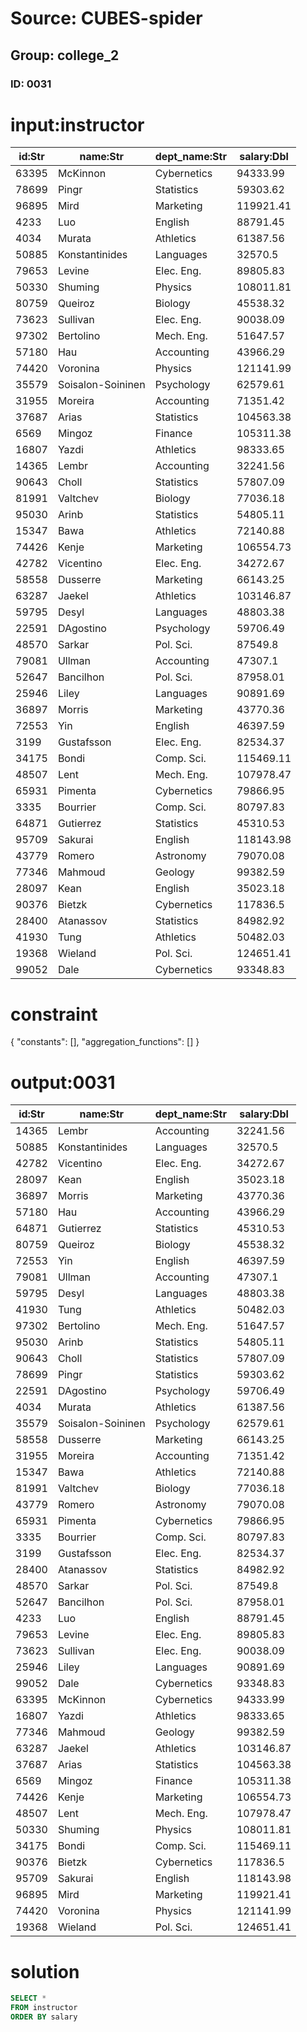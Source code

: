 # Source: CUBES-spider
## Group: college_2
### ID: 0031

# input:instructor

| id:Str | name:Str | dept_name:Str | salary:Dbl |
|---|---|---|---|
| 63395 | McKinnon | Cybernetics | 94333.99 |
| 78699 | Pingr | Statistics | 59303.62 |
| 96895 | Mird | Marketing | 119921.41 |
| 4233 | Luo | English | 88791.45 |
| 4034 | Murata | Athletics | 61387.56 |
| 50885 | Konstantinides | Languages | 32570.5 |
| 79653 | Levine | Elec. Eng. | 89805.83 |
| 50330 | Shuming | Physics | 108011.81 |
| 80759 | Queiroz | Biology | 45538.32 |
| 73623 | Sullivan | Elec. Eng. | 90038.09 |
| 97302 | Bertolino | Mech. Eng. | 51647.57 |
| 57180 | Hau | Accounting | 43966.29 |
| 74420 | Voronina | Physics | 121141.99 |
| 35579 | Soisalon-Soininen | Psychology | 62579.61 |
| 31955 | Moreira | Accounting | 71351.42 |
| 37687 | Arias | Statistics | 104563.38 |
| 6569 | Mingoz | Finance | 105311.38 |
| 16807 | Yazdi | Athletics | 98333.65 |
| 14365 | Lembr | Accounting | 32241.56 |
| 90643 | Choll | Statistics | 57807.09 |
| 81991 | Valtchev | Biology | 77036.18 |
| 95030 | Arinb | Statistics | 54805.11 |
| 15347 | Bawa | Athletics | 72140.88 |
| 74426 | Kenje | Marketing | 106554.73 |
| 42782 | Vicentino | Elec. Eng. | 34272.67 |
| 58558 | Dusserre | Marketing | 66143.25 |
| 63287 | Jaekel | Athletics | 103146.87 |
| 59795 | Desyl | Languages | 48803.38 |
| 22591 | DAgostino | Psychology | 59706.49 |
| 48570 | Sarkar | Pol. Sci. | 87549.8 |
| 79081 | Ullman  | Accounting | 47307.1 |
| 52647 | Bancilhon | Pol. Sci. | 87958.01 |
| 25946 | Liley | Languages | 90891.69 |
| 36897 | Morris | Marketing | 43770.36 |
| 72553 | Yin | English | 46397.59 |
| 3199 | Gustafsson | Elec. Eng. | 82534.37 |
| 34175 | Bondi | Comp. Sci. | 115469.11 |
| 48507 | Lent | Mech. Eng. | 107978.47 |
| 65931 | Pimenta | Cybernetics | 79866.95 |
| 3335 | Bourrier | Comp. Sci. | 80797.83 |
| 64871 | Gutierrez | Statistics | 45310.53 |
| 95709 | Sakurai | English | 118143.98 |
| 43779 | Romero | Astronomy | 79070.08 |
| 77346 | Mahmoud | Geology | 99382.59 |
| 28097 | Kean | English | 35023.18 |
| 90376 | Bietzk | Cybernetics | 117836.5 |
| 28400 | Atanassov | Statistics | 84982.92 |
| 41930 | Tung | Athletics | 50482.03 |
| 19368 | Wieland | Pol. Sci. | 124651.41 |
| 99052 | Dale | Cybernetics | 93348.83 |

# constraint

{
  "constants": [],
  "aggregation_functions": []
}

# output:0031

| id:Str | name:Str | dept_name:Str | salary:Dbl |
|---|---|---|---|
| 14365 | Lembr | Accounting | 32241.56 |
| 50885 | Konstantinides | Languages | 32570.5 |
| 42782 | Vicentino | Elec. Eng. | 34272.67 |
| 28097 | Kean | English | 35023.18 |
| 36897 | Morris | Marketing | 43770.36 |
| 57180 | Hau | Accounting | 43966.29 |
| 64871 | Gutierrez | Statistics | 45310.53 |
| 80759 | Queiroz | Biology | 45538.32 |
| 72553 | Yin | English | 46397.59 |
| 79081 | Ullman  | Accounting | 47307.1 |
| 59795 | Desyl | Languages | 48803.38 |
| 41930 | Tung | Athletics | 50482.03 |
| 97302 | Bertolino | Mech. Eng. | 51647.57 |
| 95030 | Arinb | Statistics | 54805.11 |
| 90643 | Choll | Statistics | 57807.09 |
| 78699 | Pingr | Statistics | 59303.62 |
| 22591 | DAgostino | Psychology | 59706.49 |
| 4034 | Murata | Athletics | 61387.56 |
| 35579 | Soisalon-Soininen | Psychology | 62579.61 |
| 58558 | Dusserre | Marketing | 66143.25 |
| 31955 | Moreira | Accounting | 71351.42 |
| 15347 | Bawa | Athletics | 72140.88 |
| 81991 | Valtchev | Biology | 77036.18 |
| 43779 | Romero | Astronomy | 79070.08 |
| 65931 | Pimenta | Cybernetics | 79866.95 |
| 3335 | Bourrier | Comp. Sci. | 80797.83 |
| 3199 | Gustafsson | Elec. Eng. | 82534.37 |
| 28400 | Atanassov | Statistics | 84982.92 |
| 48570 | Sarkar | Pol. Sci. | 87549.8 |
| 52647 | Bancilhon | Pol. Sci. | 87958.01 |
| 4233 | Luo | English | 88791.45 |
| 79653 | Levine | Elec. Eng. | 89805.83 |
| 73623 | Sullivan | Elec. Eng. | 90038.09 |
| 25946 | Liley | Languages | 90891.69 |
| 99052 | Dale | Cybernetics | 93348.83 |
| 63395 | McKinnon | Cybernetics | 94333.99 |
| 16807 | Yazdi | Athletics | 98333.65 |
| 77346 | Mahmoud | Geology | 99382.59 |
| 63287 | Jaekel | Athletics | 103146.87 |
| 37687 | Arias | Statistics | 104563.38 |
| 6569 | Mingoz | Finance | 105311.38 |
| 74426 | Kenje | Marketing | 106554.73 |
| 48507 | Lent | Mech. Eng. | 107978.47 |
| 50330 | Shuming | Physics | 108011.81 |
| 34175 | Bondi | Comp. Sci. | 115469.11 |
| 90376 | Bietzk | Cybernetics | 117836.5 |
| 95709 | Sakurai | English | 118143.98 |
| 96895 | Mird | Marketing | 119921.41 |
| 74420 | Voronina | Physics | 121141.99 |
| 19368 | Wieland | Pol. Sci. | 124651.41 |

# solution

```sql
SELECT *
FROM instructor
ORDER BY salary
```
